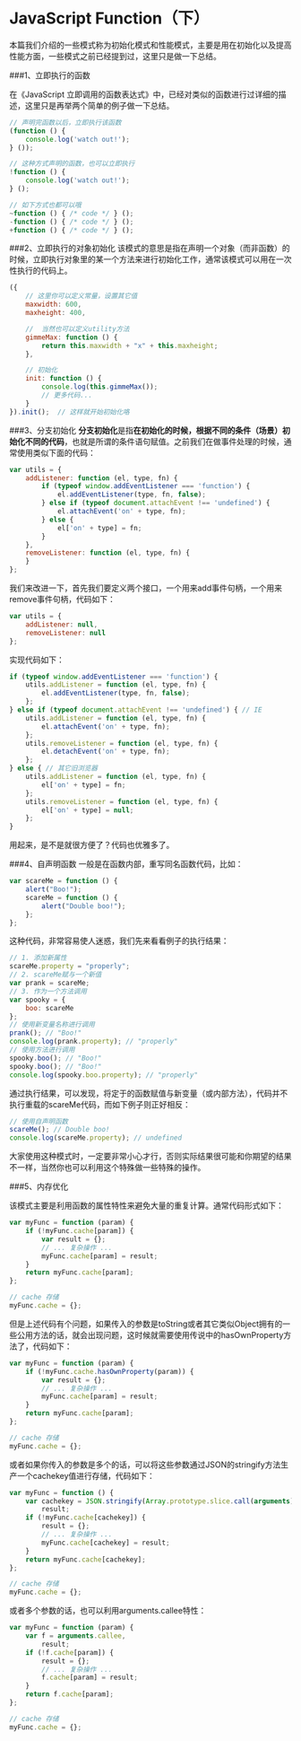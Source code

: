 JavaScript Function（下）
=========

本篇我们介绍的一些模式称为初始化模式和性能模式，主要是用在初始化以及提高性能方面，一些模式之前已经提到过，这里只是做一下总结。

###1、立即执行的函数

在《JavaScript 立即调用的函数表达式》中，已经对类似的函数进行过详细的描述，这里只是再举两个简单的例子做一下总结。
```javascript
// 声明完函数以后，立即执行该函数
(function () {
    console.log('watch out!');
} ());

// 这种方式声明的函数，也可以立即执行
!function () {
    console.log('watch out!');
} ();

// 如下方式也都可以哦
~function () { /* code */ } ();
-function () { /* code */ } ();
+function () { /* code */ } ();
```

###2、立即执行的对象初始化
该模式的意思是指在声明一个对象（而非函数）的时候，立即执行对象里的某一个方法来进行初始化工作，通常该模式可以用在一次性执行的代码上。
```javascript
({
    // 这里你可以定义常量，设置其它值
    maxwidth: 600,
    maxheight: 400,

    //  当然也可以定义utility方法
    gimmeMax: function () {
        return this.maxwidth + "x" + this.maxheight;
    },

    // 初始化
    init: function () {
        console.log(this.gimmeMax());
        // 更多代码...
    }
}).init();  // 这样就开始初始化咯
```

###3、分支初始化
**分支初始化**是指**在初始化的时候，根据不同的条件（场景）初始化不同的代码**，也就是所谓的条件语句赋值。之前我们在做事件处理的时候，通常使用类似下面的代码：
```javascript
var utils = {
    addListener: function (el, type, fn) {
        if (typeof window.addEventListener === 'function') {
            el.addEventListener(type, fn, false);
        } else if (typeof document.attachEvent !== 'undefined') {
            el.attachEvent('on' + type, fn);
        } else {
            el['on' + type] = fn;
        }
    },
    removeListener: function (el, type, fn) {
    }
};
```
我们来改进一下，首先我们要定义两个接口，一个用来add事件句柄，一个用来remove事件句柄，代码如下：
```javascript
var utils = {
    addListener: null,
    removeListener: null
};
```
实现代码如下：
```javascript
if (typeof window.addEventListener === 'function') {
    utils.addListener = function (el, type, fn) {
        el.addEventListener(type, fn, false);
    };
} else if (typeof document.attachEvent !== 'undefined') { // IE
    utils.addListener = function (el, type, fn) {
        el.attachEvent('on' + type, fn);
    };
    utils.removeListener = function (el, type, fn) {
        el.detachEvent('on' + type, fn);
    };
} else { // 其它旧浏览器
    utils.addListener = function (el, type, fn) {
        el['on' + type] = fn;
    };
    utils.removeListener = function (el, type, fn) {
        el['on' + type] = null;
    };
}
```
用起来，是不是就很方便了？代码也优雅多了。

###4、自声明函数
一般是在函数内部，重写同名函数代码，比如：
```javascript
var scareMe = function () {
    alert("Boo!");
    scareMe = function () {
        alert("Double boo!");
    };
};
```
这种代码，非常容易使人迷惑，我们先来看看例子的执行结果：
```javascript
// 1. 添加新属性
scareMe.property = "properly";
// 2. scareMe赋与一个新值
var prank = scareMe;
// 3. 作为一个方法调用
var spooky = {
    boo: scareMe
};
// 使用新变量名称进行调用
prank(); // "Boo!"
console.log(prank.property); // "properly"
// 使用方法进行调用
spooky.boo(); // "Boo!"
spooky.boo(); // "Boo!"
console.log(spooky.boo.property); // "properly"
```
通过执行结果，可以发现，将定于的函数赋值与新变量（或内部方法），代码并不执行重载的scareMe代码，而如下例子则正好相反：
```javascript
// 使用自声明函数
scareMe(); // Double boo!
console.log(scareMe.property); // undefined
```
大家使用这种模式时，一定要非常小心才行，否则实际结果很可能和你期望的结果不一样，当然你也可以利用这个特殊做一些特殊的操作。

###5、内存优化

该模式主要是利用函数的属性特性来避免大量的重复计算。通常代码形式如下：
```javascript
var myFunc = function (param) {
    if (!myFunc.cache[param]) {
        var result = {};
        // ... 复杂操作 ...
        myFunc.cache[param] = result;
    }
    return myFunc.cache[param];
};

// cache 存储
myFunc.cache = {};
```
但是上述代码有个问题，如果传入的参数是toString或者其它类似Object拥有的一些公用方法的话，就会出现问题，这时候就需要使用传说中的hasOwnProperty方法了，代码如下：
```javascript
var myFunc = function (param) {
    if (!myFunc.cache.hasOwnProperty(param)) {
        var result = {};
        // ... 复杂操作 ...
        myFunc.cache[param] = result;
    }
    return myFunc.cache[param];
};

// cache 存储
myFunc.cache = {};
```
或者如果你传入的参数是多个的话，可以将这些参数通过JSON的stringify方法生产一个cachekey值进行存储，代码如下：
```javascript
var myFunc = function () {
    var cachekey = JSON.stringify(Array.prototype.slice.call(arguments)),
        result;
    if (!myFunc.cache[cachekey]) {
        result = {};
        // ... 复杂操作 ...
        myFunc.cache[cachekey] = result;
    }
    return myFunc.cache[cachekey];
};

// cache 存储
myFunc.cache = {};
```
或者多个参数的话，也可以利用arguments.callee特性：
```javascript
var myFunc = function (param) {
    var f = arguments.callee,
        result;
    if (!f.cache[param]) {
        result = {};
        // ... 复杂操作 ...
        f.cache[param] = result;
    }
    return f.cache[param];
};

// cache 存储
myFunc.cache = {};
```
